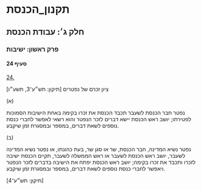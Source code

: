 # תקנון_הכנסת

## חלק ג׳: עבודת הכנסת

### פרק ראשון: ישיבות

#### סעיף 24

[24.](https://he.wikisource.org/wiki/%D7%AA%D7%A7%D7%A0%D7%95%D7%9F_%D7%94%D7%9B%D7%A0%D7%A1%D7%AA#%D7%A1%D7%A2%D7%99%D7%A3_24)

ציון זכרם של נפטרים [תיקון: תש״ע־3, תשע״ו]

(א)

נפטר חבר הכנסת לשעבר תכבד הכנסת את זכרו בקימה באחת הישיבות הסמוכות לפטירתו; יושב ראש הכנסת יישא דברים לזכר הנפטר והוא רשאי לאפשר לחברי כנסת נוספים לשאת דברים, במספר ובמסגרת זמן שיקבע.

(ב)

נפטר נשיא המדינה, חבר הכנסת, שר או סגן שר, בעת כהונתו, או נפטר נשיא המדינה לשעבר, יושב ראש הכנסת לשעבר או ראש הממשלה לשעבר, תקיים הכנסת ישיבה לזכרו ותכבד את זכרו בקימה; יושב ראש הכנסת יפתח את הישיבה בדברים לזכר הנפטר ויאפשר לחברי כנסת נוספים לשאת דברים, במספר ובמסגרת זמן שיקבע.

[תיקון: תש״ע־4]